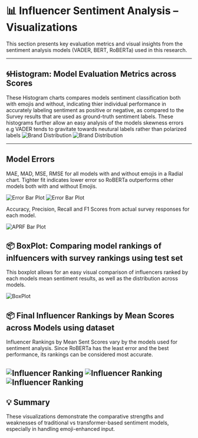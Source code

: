 # 📊 Influencer Sentiment Analysis – Visualizations

This section presents key evaluation metrics and visual insights from the sentiment analysis models (VADER, BERT, RoBERTa) used in this research.

---

## 🌀Histogram: Model Evaluation Metrics across Scores

These Histogram charts compares models sentiment classification both with emojis and without, indicating thier individual performance in accurately labeling sentiment as positive or negative, as compared to the Survey results that are used as ground-truth sentiment labels. These histograms further allow an easy analysis of the models skewness errors e.g VADER tends to gravitate towards neutural labels rather than polarized labels
![Brand Distribution](Plots/plot_1.png)
![Brand Distribution](Plots/plot_2.png)

---

## Model Errors

MAE, MAD, MSE, RMSE for all models with and without emojis in a Radial chart.
Tighter fit indicates lower error so RoBERTa outperforms other models both with and without Emojis.

![Error Bar Plot](Plots/plot_3.png)
![Error Bar Plot](Plots/plot_6.png)

Accuracy, Precision, Recall and F1 Scores from actual survey responses for each model.

![APRF Bar Plot](Plots/plot_13.png)

## 📦 BoxPlot: Comparing model rankings of inlfuencers with survey rankings using test set
This boxplot allows for an easy visual comparison of influencers ranked by each models mean sentiment results, as well as the distribution across models.

![BoxPlot](Plots/plot_31.png)


## 📦 Final Influencer Rankings by Mean Scores across Models using dataset

Influencer Rankings by Mean Sent Scores vary by the models used for sentiment analysis. Since RoBERTa has the least error and the best performance, its rankings can be considered most accurate.

![Influencer Ranking](Plots/plot_34.png)
![Influencer Ranking](Plots/plot_35.png)
![Influencer Ranking](Plots/plot_36.png)
---

## 💡 Summary

These visualizations demonstrate the comparative strengths and weaknesses of traditional vs transformer-based sentiment models, especially in handling emoji-enhanced input.

